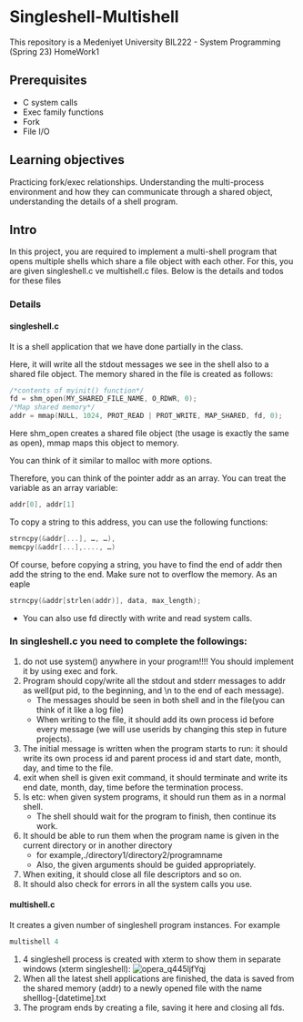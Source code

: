 # Singleshell-Multishell
This repository is a Medeniyet University BIL222 - System Programming (Spring 23) HomeWork1

## Prerequisites
- C system calls
- Exec family functions
- Fork
- File I/O

## Learning objectives
Practicing fork/exec relationships. Understanding the multi-process environment and how they can communicate through a shared object, understanding the details of a shell program. 

## Intro
In this project, you are required to implement a multi-shell program that opens multiple shells which share a file object with each other. For this, you are given singleshell.c ve multishell.c files. Below is the details and todos for these files

### Details
#### singleshell.c
It is a shell application that we have done partially in the class.

Here, it will write all the stdout messages we see in the shell also to a shared file object. The memory shared in the file is created as follows:

```C
/*contents of myinit() function*/
fd = shm_open(MY_SHARED_FILE_NAME, O_RDWR, 0);
/*Map shared memory*/
addr = mmap(NULL, 1024, PROT_READ | PROT_WRITE, MAP_SHARED, fd, 0);
```

Here shm_open creates a shared file object (the usage is exactly the same as open), mmap maps this object to memory.

You can think of it similar to malloc with more options. 

Therefore, you can think of the pointer addr as an array. You can treat the variable as an array variable:

```C
addr[0], addr[1] 
```

To copy a string to this address, you can use the following functions:

```C
strncpy(&addr[...], …, …), 
memcpy(&addr[...],...., …) 
```

Of course, before copying a string, you have to find the end of addr then add the string to the end. Make sure not to overflow the memory. As an eaple

```C
strncpy(&addr[strlen(addr)], data, max_length);
```
- You can also use fd directly with write and read system calls.

### In singleshell.c you need to complete the followings:
1. do not use system() anywhere in your program!!!! You should implement it by using exec and fork.
2. Program should copy/write all the stdout and stderr messages to addr as well(put pid, to the beginning, and  \n to the end of each message).
    - The messages should be seen in both shell and in the file(you can think of it like a log file)
    - When writing to the file, it should add its own process id before every message (we will use userids by changing this step in future projects).
3. The initial message is written when the program starts to run: it should write its own process id and parent process id and start date, month, day, and time to the file.
4. exit when shell is given exit command, it should terminate and write its end date, month, day, time before the termination process.
5. ls  etc: when given system programs,  it should run them as in a normal shell.
    - The shell should wait for the program to finish, then continue its work.
6. It should be able to run them when the program name is given in the current directory or in another directory
     - for example,./directory1/directory2/programname
     - Also, the given arguments should be guided appropriately.
7. When exiting, it should close all file descriptors and so on. 
8. It should also check for errors in all the system calls you use.


#### multishell.c
It creates a given number of singleshell program instances. For example
```C
multishell 4
```
1. 4 singleshell process is created with xterm to show them in separate windows (xterm singleshell):
![opera_q445ljfYqj](https://github.com/sevro49/Singleshell-Multishell/assets/95761902/6d39b9a5-19d9-47e5-b478-0f02428dcb3c)
2. When all the latest shell applications are finished, the data is saved from the shared memory (addr) to a newly opened file with the name shelllog-[datetime].txt
3. The program ends by creating a file, saving it here and closing all fds.
